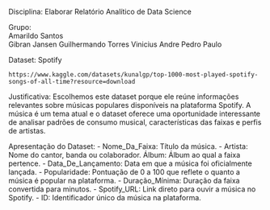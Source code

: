Disciplina: 
    Elaborar Relatório Analítico de Data Science

Grupo:  
    Amarildo Santos  
    Gibran Jansen
    Guilhermando Torres
    Vinicius Andre
    Pedro Paulo

Dataset: 
    Spotify

    https://www.kaggle.com/datasets/kunalgp/top-1000-most-played-spotify-songs-of-all-time?resource=download

Justificativa: 
    Escolhemos este dataset porque ele reúne informações relevantes sobre músicas populares disponíveis na plataforma Spotify. A música é um tema atual e o dataset oferece uma oportunidade interessante de analisar padrões de consumo musical, características das faixas e perfis de artistas.

Apresentação do Dataset:
    - Nome_Da_Faixa: Título da música.
    - Artista: Nome do cantor, banda ou colaborador.
    Álbum: Álbum ao qual a faixa pertence.
    - Data_De_Lançamento: Data em que a música foi oficialmente lançada.
    - Popularidade: Pontuação de 0 a 100 que reflete o quanto a música é popular na plataforma.
    - Duração_Mínima: Duração da faixa convertida para minutos.
    - Spotify_URL: Link direto para ouvir a música no Spotify.
    - ID: Identificador único da música na plataforma.
        
